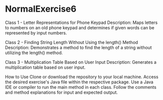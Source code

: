 ﻿# NormalExercise6
Class 1 - Letter Representations for Phone Keypad
Description: Maps letters to numbers on an old phone keypad and determines if given words can be represented by input numbers.

Class 2 - Finding String Length Without Using the length() Method
Description: Demonstrates a method to find the length of a string without utilizing the length() method.

Class 3 - Multiplication Table Based on User Input
Description: Generates a multiplication table based on user input.

How to Use
Clone or download the repository to your local machine.
Access the desired exercise's Java file within the respective package.
Use a Java IDE or compiler to run the main method in each class.
Follow the comments and method explanations for input and expected output.
